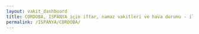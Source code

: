 ```yaml
---
layout: vakit_dashboard
title: CORDOBA, ISPANYA için iftar, namaz vakitleri ve hava durumu - ilçe/eyalet seç
permalink: /ISPANYA/CORDOBA/
---
```


<script type="text/javascript">
  var GLOBAL_COUNTRY = 'ISPANYA';
  var GLOBAL_CITY = 'CORDOBA';
  var GLOBAL_STATE = '';
  var lat = 72;
  var lon = 21;
</script>
